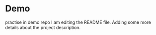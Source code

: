 # Demo
practise in demo repo
I am editing the README file. Adding some more details about the project description.
